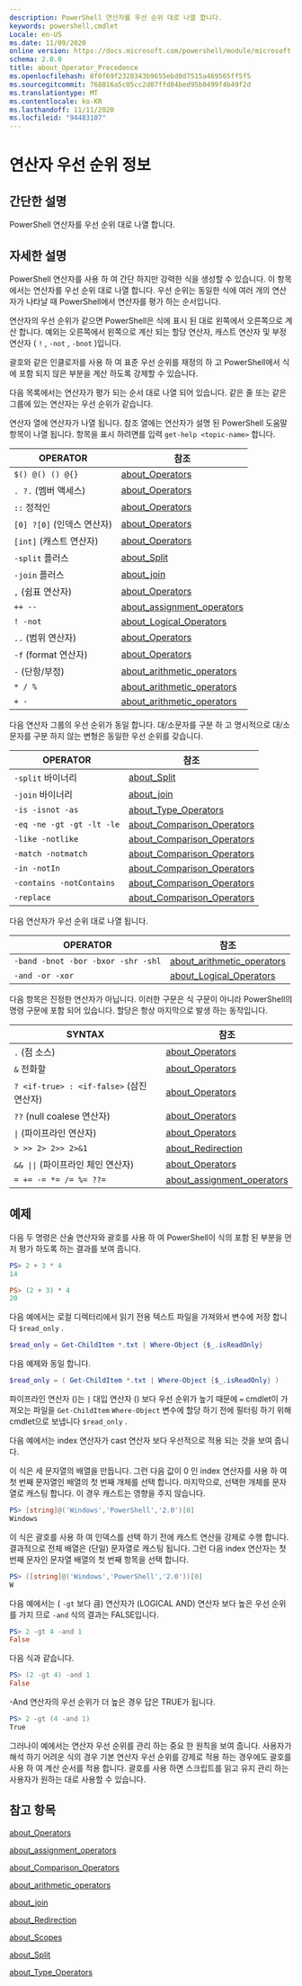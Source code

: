 ```yaml
---
description: PowerShell 연산자를 우선 순위 대로 나열 합니다.
keywords: powershell,cmdlet
Locale: en-US
ms.date: 11/09/2020
online version: https://docs.microsoft.com/powershell/module/microsoft.powershell.core/about/about_operator_precedence?view=powershell-7&WT.mc_id=ps-gethelp
schema: 2.0.0
title: about_Operator_Precedence
ms.openlocfilehash: 8f0f69f2328343b9655ebd0d7515a469565ff5f5
ms.sourcegitcommit: 768816a5c05cc2d07ffd84bed95b0499f4b49f2d
ms.translationtype: MT
ms.contentlocale: ko-KR
ms.lasthandoff: 11/11/2020
ms.locfileid: "94483107"
---
```

# <a name="about-operator-precedence"></a>연산자 우선 순위 정보

## <a name="short-description"></a>간단한 설명
PowerShell 연산자를 우선 순위 대로 나열 합니다.

## <a name="long-description"></a>자세한 설명

PowerShell 연산자를 사용 하 여 간단 하지만 강력한 식을 생성할 수 있습니다. 이 항목에서는 연산자를 우선 순위 대로 나열 합니다. 우선 순위는 동일한 식에 여러 개의 연산자가 나타날 때 PowerShell에서 연산자를 평가 하는 순서입니다.

연산자의 우선 순위가 같으면 PowerShell은 식에 표시 된 대로 왼쪽에서 오른쪽으로 계산 합니다. 예외는 오른쪽에서 왼쪽으로 계산 되는 할당 연산자, 캐스트 연산자 및 부정 연산자 ( `!` , `-not` , `-bnot` )입니다.

괄호와 같은 인클로저를 사용 하 여 표준 우선 순위를 재정의 하 고 PowerShell에서 식에 포함 되지 않은 부분을 계산 하도록 강제할 수 있습니다.

다음 목록에서는 연산자가 평가 되는 순서 대로 나열 되어 있습니다. 같은 줄 또는 같은 그룹에 있는 연산자는 우선 순위가 같습니다.

연산자 열에 연산자가 나열 됩니다. 참조 열에는 연산자가 설명 된 PowerShell 도움말 항목이 나열 됩니다. 항목을 표시 하려면를 입력 `get-help <topic-name>` 합니다.

|         OPERATOR         |           참조            |
| ------------------------ | ------------------------------ |
| `$() @() () @{}`         | [about_Operators][]            |
| `. ?.` (멤버 액세스)   | [about_Operators][]            |
| `::` 정적인            | [about_Operators][]            |
| `[0] ?[0]` (인덱스 연산자) | [about_Operators][]         |
| `[int]` (캐스트 연산자) | [about_Operators][]            |
| `-split` 플러스         | [about_Split][]                |
| `-join` 플러스          | [about_join][]                 |
| `,` (쉼표 연산자)     | [about_Operators][]            |
| `++ --`                  | [about_assignment_operators][] |
| `! -not`                 | [about_Logical_Operators][]    |
| `..` (범위 연산자)    | [about_Operators][]            |
| `-f` (format 연산자)   | [about_Operators][]            |
| `-` (단항/부정)     | [about_arithmetic_operators][] |
| `* / %`                  | [about_arithmetic_operators][] |
| `+ -`                    | [about_arithmetic_operators][] |

다음 연산자 그룹의 우선 순위가 동일 합니다. 대/소문자를 구분 하 고 명시적으로 대/소문자를 구분 하지 않는 변형은 동일한 우선 순위를 갖습니다.

|         OPERATOR          |           참조            |
| ------------------------- | ------------------------------ |
| `-split` 바이너리         | [about_Split][]                |
| `-join` 바이너리          | [about_join][]                 |
| `-is -isnot -as`          | [about_Type_Operators][]       |
| `-eq -ne -gt -gt -lt -le` | [about_Comparison_Operators][] |
| `-like -notlike`          | [about_Comparison_Operators][] |
| `-match -notmatch`        | [about_Comparison_Operators][] |
| `-in -notIn`              | [about_Comparison_Operators][] |
| `-contains -notContains`  | [about_Comparison_Operators][] |
| `-replace`                | [about_Comparison_Operators][] |

다음 연산자가 우선 순위 대로 나열 됩니다.

|                OPERATOR                 |           참조            |
| --------------------------------------- | ------------------------------ |
| `-band -bnot -bor -bxor -shr -shl`      | [about_arithmetic_operators][] |
| `-and -or -xor`                         | [about_Logical_Operators][]    |

다음 항목은 진정한 연산자가 아닙니다. 이러한 구문은 식 구문이 아니라 PowerShell의 명령 구문에 포함 되어 있습니다. 할당은 항상 마지막으로 발생 하는 동작입니다.

|                SYNTAX                   |           참조            |
| --------------------------------------- | ------------------------------ |
| `.` (점 소스)                        | [about_Operators][]            |
| `&` 전화할                              | [about_Operators][]            |
| `? <if-true> : <if-false>` (삼진 연산자) | [about_Operators][]      |
| `??` (null coalese 연산자)            | [about_Operators][]            |
| <code>&#124;</code> (파이프라인 연산자) | [about_Operators][]            |
| `> >> 2> 2>> 2>&1`                      | [about_Redirection][]          |
| <code>&& &#124;&#124;</code> (파이프라인 체인 연산자) | [about_Operators][] |
| `= += -= *= /= %= ??=`                  | [about_assignment_operators][] |

## <a name="examples"></a>예제

다음 두 명령은 산술 연산자와 괄호를 사용 하 여 PowerShell이 식의 포함 된 부분을 먼저 평가 하도록 하는 결과를 보여 줍니다.

```powershell
PS> 2 + 3 * 4
14

PS> (2 + 3) * 4
20
```

다음 예에서는 로컬 디렉터리에서 읽기 전용 텍스트 파일을 가져와서 변수에 저장 합니다 `$read_only` .

```powershell
$read_only = Get-ChildItem *.txt | Where-Object {$_.isReadOnly}
```

다음 예제와 동일 합니다.

```powershell
$read_only = ( Get-ChildItem *.txt | Where-Object {$_.isReadOnly} )
```

파이프라인 연산자 ()는 `|` 대입 연산자 () 보다 우선 순위가 높기 때문에 `=` cmdlet이 가져오는 파일을 `Get-ChildItem` `Where-Object` 변수에 할당 하기 전에 필터링 하기 위해 cmdlet으로 보냅니다 `$read_only` .

다음 예에서는 index 연산자가 cast 연산자 보다 우선적으로 적용 되는 것을 보여 줍니다.

이 식은 세 문자열의 배열을 만듭니다. 그런 다음 값이 0 인 index 연산자를 사용 하 여 첫 번째 문자열인 배열의 첫 번째 개체를 선택 합니다. 마지막으로, 선택한 개체를 문자열로 캐스팅 합니다. 이 경우 캐스트는 영향을 주지 않습니다.

```powershell
PS> [string]@('Windows','PowerShell','2.0')[0]
Windows
```

이 식은 괄호를 사용 하 여 인덱스를 선택 하기 전에 캐스트 연산을 강제로 수행 합니다. 결과적으로 전체 배열은 (단일) 문자열로 캐스팅 됩니다. 그런 다음 index 연산자는 첫 번째 문자인 문자열 배열의 첫 번째 항목을 선택 합니다.

```powershell
PS> ([string]@('Windows','PowerShell','2.0'))[0]
W
```

다음 예에서는 ( `-gt` 보다 큼) 연산자가 (LOGICAL AND) 연산자 보다 높은 우선 순위를 가지 므로 `-and` 식의 결과는 FALSE입니다.

```powershell
PS> 2 -gt 4 -and 1
False
```

다음 식과 같습니다.

```powershell
PS> (2 -gt 4) -and 1
False
```

-And 연산자의 우선 순위가 더 높은 경우 답은 TRUE가 됩니다.

```powershell
PS> 2 -gt (4 -and 1)
True
```

그러나이 예에서는 연산자 우선 순위를 관리 하는 중요 한 원칙을 보여 줍니다. 사용자가 해석 하기 어려운 식의 경우 기본 연산자 우선 순위를 강제로 적용 하는 경우에도 괄호를 사용 하 여 계산 순서를 적용 합니다. 괄호를 사용 하면 스크립트를 읽고 유지 관리 하는 사용자가 원하는 대로 사용할 수 있습니다.

## <a name="see-also"></a>참고 항목

[about_Operators][]

[about_assignment_operators][]

[about_Comparison_Operators][]

[about_arithmetic_operators][]

[about_join][]

[about_Redirection][]

[about_Scopes][]

[about_Split][]

[about_Type_Operators][]

<!-- reference links -->
[about_arithmetic_operators]: about_Arithmetic_Operators.md
[about_assignment_operators]: about_Assignment_Operators.md
[about_Comparison_Operators]: about_Comparison_Operators.md
[about_join]: about_Join.md
[about_Logical_Operators]: about_logical_operators.md
[about_Operators]: about_Operators.md
[about_Redirection]: about_Redirection.md
[about_Scopes]: about_Scopes.md
[about_Split]: about_Split.md
[about_Type_Operators]: about_Type_Operators.md
